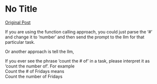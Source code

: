 # No Title

[Original Post](https://discourse.onlinedegree.iitm.ac.in/t/164277/304)

<p>If you are using the function calling approach, you could just parse the ‘#’ and change it to ‘number’ and then send the prompt to the llm for that particular task.</p>
<p>Or another approach is tell the llm,</p>
<p>If you ever see the phrase ‘count the # of’ in a task, please interpret it as ‘count the number of’. For example<br>
Count the # of Fridays means<br>
Count the number of Fridays</p>